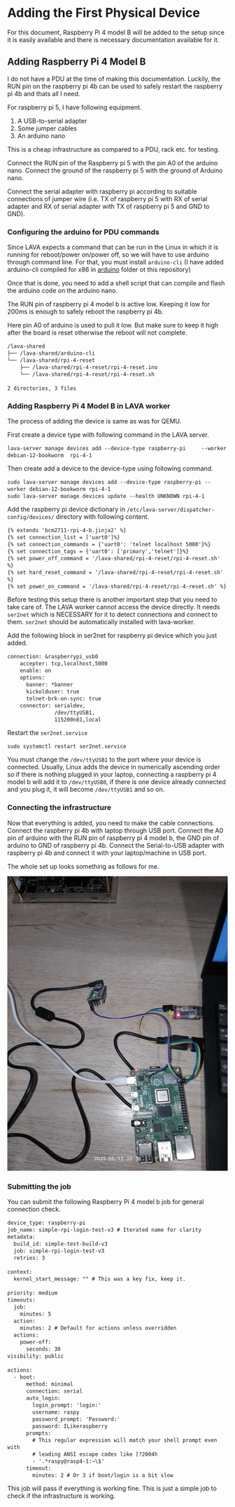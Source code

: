 # Adding the First Physical Device

For this document, Raspberry Pi 4 model B will be added to the setup since it is easily available and there is necessary documentation available for it.

## Adding Raspberry Pi 4 Model B

I do not have a PDU at the time of making this documentation. Luckily, the RUN pin on the raspberry pi 4b can be used to safely restart the raspberry pi 4b and thats all I need.

For raspberry pi 5, I have following equipment.

1. A USB-to-serial adapter
2. Some jumper cables
3. An arduino nano

This is a cheap infrastructure as compared to a PDU, rack etc. for testing.

Connect the RUN pin of the Raspberry pi 5 with the pin A0 of the arduino nano. Connect the ground of the raspberry pi 5 with the ground of Arduino nano.

Connect the serial adapter with raspberry pi according to suitable connections of jumper wire (i.e. TX of raspberry pi 5 with RX of serial adapter and RX of serial adapter with TX of raspberry pi 5 and GND to GND).



### Configuring the arduino for PDU commands

Since LAVA expects a command that can be run in the Linux in which it is running for reboot/power on/power off, so we will have to use arduino through command line. For that, you must install `arduino-cli` (I have added arduino-cli compiled for x86 in [arduino](/arduino/) folder ot this repository)

Once that is done, you need to add a shell script that can compile and flash the arduino code on the arduino nano.

The RUN pin of raspberry pi 4 model b is active low. Keeping it low for 200ms is enough to safely reboot the raspberry pi 4b. 

Here pin A0 of arduino is used to pull it low. But make sure to keep it high after the board is reset otherwise the reboot will not complete.

```
/lava-shared
├── /lava-shared/arduino-cli
└── /lava-shared/rpi-4-reset
    ├── /lava-shared/rpi-4-reset/rpi-4-reset.ino
    └── /lava-shared/rpi-4-reset/rpi-4-reset.sh

2 directories, 3 files
```
### Adding Raspberry Pi 4 Model B in LAVA worker

The process of adding the device is same as was for QEMU. 

First create a device type with following command in the LAVA server.

```
lava-server manage devices add --device-type raspberry-pi     --worker debian-12-bookworm  rpi-4-1
```

Then create add a device to the device-type using following command.

```
sudo lava-server manage devices add --device-type raspberry-pi --worker debian-12-bookworm rpi-4-1
sudo lava-server manage devices update --health UNKNOWN rpi-4-1
```
Add the raspberry pi device dictionary in `/etc/lava-server/dispatcher-config/devices/` directory with following content.

```
{% extends 'bcm2711-rpi-4-b.jinja2' %}
{% set connection_list = ['uart0']%}
{% set connection_commands = {'uart0': 'telnet localhost 5000'}%}
{% set connection_tags = {'uart0': ['primary','telnet']}%}
{% set power_off_command = '/lava-shared/rpi-4-reset/rpi-4-reset.sh'  %}
{% set hard_reset_command = '/lava-shared/rpi-4-reset/rpi-4-reset.sh' %}
{% set power_on_command = '/lava-shared/rpi-4-reset/rpi-4-reset.sh' %}
```

Before testing this setup there is another important step that you need to take care of. The LAVA worker cannot access the device directly. It needs `ser2net` which is NECESSARY for it to detect connections and connect to them. `ser2net` should be automatically installed with lava-worker.

Add the following block in ser2net for raspberry pi device which you just added.

```
connection: &raspberrypi_usb0
    accepter: tcp,localhost,5000 
    enable: on                 
    options:
      banner: *banner
      kickolduser: true
      telnet-brk-on-sync: true
    connector: serialdev,
               /dev/ttyUSB1,
               115200n81,local
```

Restart the `ser2net.service`

```
sudo systemctl restart ser2net.service
```

You must change the `/dev/ttyUSB1` to the port where your device is connected. Usually, Linux adds the device in numerically ascending order so if there is nothing plugged in your laptop, connecting a raspberry pi 4 model b will add it to `/dev/ttyUSB0`, if there is one device already  connected and you plug it, it will become `/dev/ttyUSB1` and so on.

### Connecting the infrastructure

Now that everything is added, you need to make the cable connections. Connect the raspberry pi 4b with laptop through USB port. Connect the A0 pin of arduino with the RUN pin of raspberry pi 4 model b, the GND pin of arduino to GND of raspberry pi 4b. Connect the Serial-to-USB adapter with raspberry pi 4b and connect it with your laptop/machine in USB port.

The whole set up looks something as follows for me.

![Arduino Connection](/assets/IMG_20250512_203639.jpg)

### Submitting the job

You can submit the following Raspberry Pi 4 model b job for general connection check.


```
device_type: raspberry-pi
job_name: simple-rpi-login-test-v3 # Iterated name for clarity
metadata:
  build_id: simple-test-build-v3
  job: simple-rpi-login-test-v3
  retries: 3

context:
  kernel_start_message: "" # This was a key fix, keep it.

priority: medium
timeouts:
  job:
    minutes: 5
  action:
    minutes: 2 # Default for actions unless overridden
  actions:
    power-off:
      seconds: 30
visibility: public

actions:
  - boot:
      method: minimal
      connection: serial
      auto_login:
        login_prompt: 'login:'
        username: raspy
        password_prompt: 'Password:'
        password: ILikeraspberry
      prompts:
        # This regular expression will match your shell prompt even with
        # leading ANSI escape codes like [?2004h
        - '.*raspy@rasp4-1:~\$'
      timeout:
        minutes: 2 # Or 3 if boot/login is a bit slow
```

This job will pass if everything is working fine. This is just a simple job to check if the infrastructure is working.

